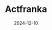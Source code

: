 ---
title: Actfranka
summary: |
    ➔ Detecting cucumbers and we generate specific actions for two types of robots: the ViperX 300s arm robot and an Automated Guided Vehicle (AGV) robot.

date: 2024-12-10


tags:
  - Franka
  - ROS


links:
  - icon_pack: fab
    icon: github
    name: 👉 Code
    url: 'https://github.com/sainavaneet/Harvesting'

---